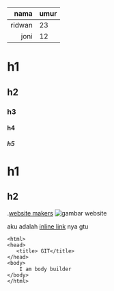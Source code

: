 |nama|umur|
|------:|:----|
|ridwan|23|
|joni|12|

# h1
## h2 
### h3
#### h4
##### h5

h1
===

h2
---

.[website makers](https://makersinstitue.com.id)
![gambar website](https://makersinstitute.id/parse/files/makers-web/3a29194721ef70e31d477a63b8f53261_devc-24feb-box.jpg)

aku adalah [inline link][link] nya gtu

[link]:https://www.google.co.id



```
<html>
<head>
   <title> GIT</title>
</head>
<body>
    I am body builder
</body>
</html>
```
